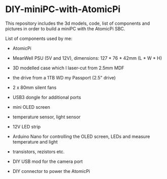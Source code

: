 # DIY-miniPC-with-AtomicPi
This repository includes the 3d models, code, list of components and pictures in order to build a miniPC with the AtomicPi SBC.

List of components used by me:

- AtomicPi

- MeanWell PSU (5V and 12V), dimensions: 127 * 76 * 42mm (L * W * H)

- 3D modelled case which I laser-cut from 2.5mm MDF

- the drive from a 1TB WD my Passport (2.5" drive)

- 2 x 80mm silent fans

- USB3 dongle for additional ports

- mini OLED screen

- temperature sensor, light sensor

- 12V LED strip

- Arduino Nano for controlling the OLED screen, LEDs and measure temperature and light

- transistors, rezistors etc.

- DIY USB mod for the camera port

- DIY connector to power the AtomicPi
